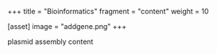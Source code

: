 +++
title = "Bioinformatics"
fragment = "content"
weight = 10

[asset]
  image = "addgene.png"
+++

plasmid assembly content